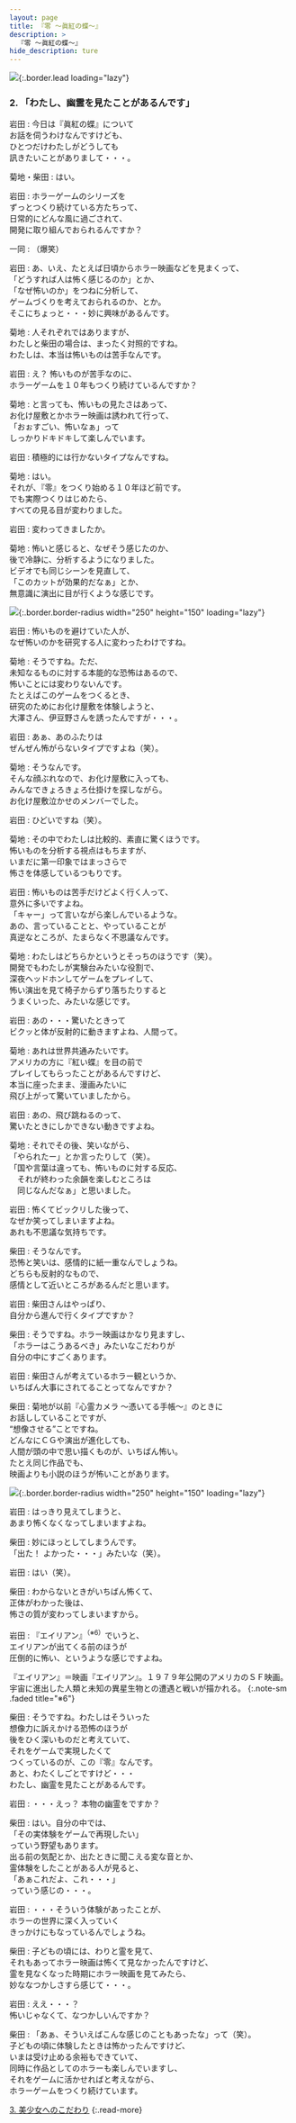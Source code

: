 ```yaml
---
layout: page
title: 『零 〜眞紅の蝶〜』
description: >
  『零 〜眞紅の蝶〜』
hide_description: ture
---
```


![](/interviews/jp/wii/sl2j/vol1/img/mainvisual2.jpg){:.border.lead loading="lazy"}

### 2. 「わたし、幽霊を見たことがあるんです」

岩田
: 今日は『眞紅の蝶』について<br>お話を伺うわけなんですけども、<br>ひとつだけわたしがどうしても<br>訊きたいことがありまして・・・。

菊地・柴田
: はい。

岩田
: ホラーゲームのシリーズを<br>ずっとつくり続けている方たちって、<br>日常的にどんな風に過ごされて、<br>開発に取り組んでおられるんですか？

一同
: （爆笑）

岩田
: あ、いえ、たとえば日頃からホラー映画などを見まくって、<br>「どうすれば人は怖く感じるのか」とか、<br>「なぜ怖いのか」をつねに分析して、<br>ゲームづくりを考えておられるのか、とか。<br>そこにちょっと・・・妙に興味があるんです。

菊地
: 人それぞれではありますが、<br>わたしと柴田の場合は、まったく対照的ですね。<br>わたしは、本当は怖いものは苦手なんです。

岩田
: え？ 怖いものが苦手なのに、<br>ホラーゲームを１０年もつくり続けているんですか？

菊地
: と言っても、怖いもの見たさはあって、<br>お化け屋敷とかホラー映画は誘われて行って、<br>「おぉすごい、怖いなぁ」って<br>しっかりドキドキして楽しんでいます。

岩田
: 積極的には行かないタイプなんですね。

菊地
: はい。<br>それが、『零』をつくり始める１０年ほど前です。<br>でも実際つくりはじめたら、<br>すべての見る目が変わりました。

岩田
: 変わってきましたか。

菊地
: 怖いと感じると、なぜそう感じたのか、<br>後で冷静に、分析するようになりました。<br>ビデオでも同じシーンを見直して、<br>「このカットが効果的だなぁ」とか、<br>無意識に演出に目が行くような感じです。

![](/interviews/jp/wii/sl2j/vol1/img/photo5.jpg){:.border.border-radius width="250" height="150" loading="lazy"}

岩田
: 怖いものを避けていた人が、<br>なぜ怖いのかを研究する人に変わったわけですね。

菊地
: そうですね。ただ、<br>未知なるものに対する本能的な恐怖はあるので、<br>怖いことには変わりないんです。<br>たとえばこのゲームをつくるとき、<br>研究のためにお化け屋敷を体験しようと、<br>大澤さん、伊豆野さんを誘ったんですが・・・。

岩田
: あぁ、あのふたりは<br>ぜんぜん怖がらないタイプですよね（笑）。

菊地
: そうなんです。<br>そんな顔ぶれなので、お化け屋敷に入っても、<br>みんなできょろきょろ仕掛けを探しながら。<br>お化け屋敷泣かせのメンバーでした。

岩田
: ひどいですね（笑）。

菊地
: その中でわたしは比較的、素直に驚くほうです。<br>怖いものを分析する視点はもちますが、<br>いまだに第一印象ではまっさらで<br>怖さを体感しているつもりです。

岩田
: 怖いものは苦手だけどよく行く人って、<br>意外に多いですよね。<br>「キャー」って言いながら楽しんでいるような。<br>あの、言っていることと、やっていることが<br>真逆なところが、たまらなく不思議なんです。

菊地
: わたしはどちらかというとそっちのほうです（笑）。<br>開発でもわたしが実験台みたいな役割で、<br>深夜ヘッドホンしてゲームをプレイして、<br>怖い演出を見て椅子からずり落ちたりすると<br>うまくいった、みたいな感じです。

岩田
: あの・・・驚いたときって<br>ビクッと体が反射的に動きますよね、人間って。

菊地
: あれは世界共通みたいです。<br>アメリカの方に『紅い蝶』を目の前で<br>プレイしてもらったことがあるんですけど、<br>本当に座ったまま、漫画みたいに<br>飛び上がって驚いていましたから。

岩田
: あの、飛び跳ねるのって、<br>驚いたときにしかできない動きですよね。

菊地
: それでその後、笑いながら、<br>「やられたー」とか言ったりして（笑）。<br>「国や言葉は違っても、怖いものに対する反応、<br>　それが終わった余韻を楽しむところは<br>　同じなんだなぁ」と思いました。

岩田
: 怖くてビックリした後って、<br>なぜか笑ってしまいますよね。<br>あれも不思議な気持ちです。

柴田
: そうなんです。<br>恐怖と笑いは、感情的に紙一重なんでしょうね。<br>どちらも反射的なもので、<br>感情として近いところがあるんだと思います。

岩田
: 柴田さんはやっぱり、<br>自分から進んで行くタイプですか？

柴田
: そうですね。ホラー映画はかなり見ますし、<br>「ホラーはこうあるべき」みたいなこだわりが<br>自分の中にすごくあります。

岩田
: 柴田さんが考えているホラー観というか、<br>いちばん大事にされてることってなんですか？

柴田
: 菊地が以前『心霊カメラ 〜憑いてる手帳〜』のときに<br>お話ししていることですが、<br>“想像させる”ことですね。<br>どんなにＣＧや演出が進化しても、<br>人間が頭の中で思い描くものが、いちばん怖い。<br>たとえ同じ作品でも、<br>映画よりも小説のほうが怖いことがあります。

![](/interviews/jp/wii/sl2j/vol1/img/photo6.jpg){:.border.border-radius width="250" height="150" loading="lazy"}

岩田
: はっきり見えてしまうと、<br>あまり怖くなくなってしまいますよね。

柴田
: 妙にほっとしてしまうんです。<br>「出た！ よかった・・・」みたいな（笑）。

岩田
: はい（笑）。

柴田
: わからないときがいちばん怖くて、<br>正体がわかった後は、<br>怖さの質が変わってしまいますから。

岩田
: 『エイリアン』<sup>（※6）</sup>でいうと、<br>エイリアンが出てくる前のほうが<br>圧倒的に怖い、というような感じですよね。

『エイリアン』＝映画『エイリアン』。１９７９年公開のアメリカのＳＦ映画。宇宙に進出した人類と未知の異星生物との遭遇と戦いが描かれる。
{:.note-sm .faded title="※6"}

柴田
: そうですね。わたしはそういった<br>想像力に訴えかける恐怖のほうが<br>後をひく深いものだと考えていて、<br>それをゲームで実現したくて<br>つくっているのが、この『零』なんです。<br>あと、わたくしごとですけど・・・<br>わたし、幽霊を見たことがあるんです。

岩田
: ・・・えっ？ 本物の幽霊をですか？

柴田
: はい。自分の中では、<br>「その実体験をゲームで再現したい」<br>っていう野望もあります。<br>出る前の気配とか、出たときに聞こえる変な音とか、<br>霊体験をしたことがある人が見ると、<br>「あぁこれだよ、これ・・・」<br>っていう感じの・・・。

岩田
: ・・・そういう体験があったことが、<br>ホラーの世界に深く入っていく<br>きっかけにもなっているんでしょうね。

柴田
: 子どもの頃には、わりと霊を見て、<br>それもあってホラー映画は怖くて見なかったんですけど、<br>霊を見なくなった時期にホラー映画を見てみたら、<br>妙ななつかしさすら感じて・・・。

岩田
: ええ・・・？<br>怖いじゃなくて、なつかしいんですか？

柴田
: 「あぁ、そういえばこんな感じのこともあったな」って（笑）。<br>子どもの頃に体験したときは怖かったんですけど、<br>いまは受け止める余裕もできていて、<br>同時に作品としてのホラーも楽しんでいますし、<br>それをゲームに活かせればと考えながら、<br>ホラーゲームをつくり続けています。

[3. 美少女へのこだわり](3.md)
{:.read-more}

